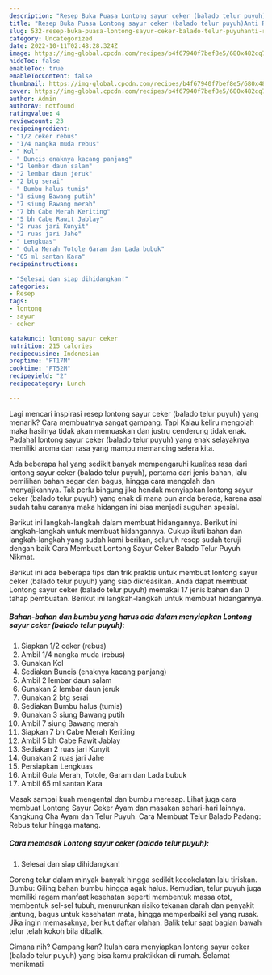 ```yaml
---
description: "Resep Buka Puasa Lontong sayur ceker (balado telur puyuh)Anti Ribet"
title: "Resep Buka Puasa Lontong sayur ceker (balado telur puyuh)Anti Ribet"
slug: 532-resep-buka-puasa-lontong-sayur-ceker-balado-telur-puyuhanti-ribet
category: Uncategorized
date: 2022-10-11T02:48:28.324Z
image: https://img-global.cpcdn.com/recipes/b4f67940f7bef8e5/680x482cq70/lontong-sayur-ceker-balado-telur-puyuh-foto-resep-utama.jpg
hideToc: false
enableToc: true
enableTocContent: false
thumbnail: https://img-global.cpcdn.com/recipes/b4f67940f7bef8e5/680x482cq70/lontong-sayur-ceker-balado-telur-puyuh-foto-resep-utama.jpg
cover: https://img-global.cpcdn.com/recipes/b4f67940f7bef8e5/680x482cq70/lontong-sayur-ceker-balado-telur-puyuh-foto-resep-utama.jpg
author: Admin
authorAv: notfound
ratingvalue: 4
reviewcount: 23
recipeingredient:
- "1/2 ceker rebus"
- "1/4 nangka muda rebus"
- " Kol"
- " Buncis enaknya kacang panjang"
- "2 lembar daun salam"
- "2 lembar daun jeruk"
- "2 btg serai"
- " Bumbu halus tumis"
- "3 siung Bawang putih"
- "7 siung Bawang merah"
- "7 bh Cabe Merah Keriting"
- "5 bh Cabe Rawit Jablay"
- "2 ruas jari Kunyit"
- "2 ruas jari Jahe"
- " Lengkuas"
- " Gula Merah Totole Garam dan Lada bubuk"
- "65 ml santan Kara"
recipeinstructions:

- "Selesai dan siap dihidangkan!"
categories:
- Resep
tags:
- lontong
- sayur
- ceker

katakunci: lontong sayur ceker 
nutrition: 215 calories
recipecuisine: Indonesian
preptime: "PT17M"
cooktime: "PT52M"
recipeyield: "2"
recipecategory: Lunch

---
```



Lagi mencari inspirasi resep lontong sayur ceker (balado telur puyuh) yang menarik? Cara membuatnya sangat gampang. Tapi Kalau keliru mengolah maka hasilnya tidak akan memuaskan dan justru cenderung tidak enak. Padahal lontong sayur ceker (balado telur puyuh) yang enak selayaknya memiliki aroma dan rasa yang mampu memancing selera kita.


Ada beberapa hal yang sedikit banyak mempengaruhi kualitas rasa dari lontong sayur ceker (balado telur puyuh), pertama dari jenis bahan, lalu pemilihan bahan segar dan bagus, hingga cara mengolah dan menyajikannya. Tak perlu bingung jika hendak menyiapkan lontong sayur ceker (balado telur puyuh) yang enak di mana pun anda berada, karena asal sudah tahu caranya maka hidangan ini bisa menjadi suguhan spesial.

Berikut ini langkah-langkah dalam membuat hidangannya. Berikut ini langkah-langkah untuk membuat hidangannya. Cukup ikuti bahan dan langkah-langkah yang sudah kami berikan, seluruh resep sudah teruji dengan baik Cara Membuat Lontong Sayur Ceker Balado Telur Puyuh Nikmat.


Berikut ini ada beberapa tips dan trik praktis untuk membuat lontong sayur ceker (balado telur puyuh) yang siap dikreasikan. Anda dapat membuat Lontong sayur ceker (balado telur puyuh) memakai 17 jenis bahan dan 0 tahap pembuatan. Berikut ini langkah-langkah untuk membuat hidangannya.

<!--inarticleads1-->

##### Bahan-bahan dan bumbu yang harus ada dalam menyiapkan Lontong sayur ceker (balado telur puyuh):

1. Siapkan 1/2 ceker (rebus)
1. Ambil 1/4 nangka muda (rebus)
1. Gunakan  Kol
1. Sediakan  Buncis (enaknya kacang panjang)
1. Ambil 2 lembar daun salam
1. Gunakan 2 lembar daun jeruk
1. Gunakan 2 btg serai
1. Sediakan  Bumbu halus (tumis)
1. Gunakan 3 siung Bawang putih
1. Ambil 7 siung Bawang merah
1. Siapkan 7 bh Cabe Merah Keriting
1. Ambil 5 bh Cabe Rawit Jablay
1. Sediakan 2 ruas jari Kunyit
1. Gunakan 2 ruas jari Jahe
1. Persiapkan  Lengkuas
1. Ambil  Gula Merah, Totole, Garam dan Lada bubuk
1. Ambil 65 ml santan Kara


Masak sampai kuah mengental dan bumbu meresap. Lihat juga cara membuat Lontong Sayur Ceker Ayam dan masakan sehari-hari lainnya. Kangkung Cha Ayam dan Telur Puyuh. Cara Membuat Telur Balado Padang: Rebus telur hingga matang. 

<!--inarticleads2-->

##### Cara memasak Lontong sayur ceker (balado telur puyuh):


1. Selesai dan siap dihidangkan!

Goreng telur dalam minyak banyak hingga sedikit kecokelatan lalu tiriskan. Bumbu: Giling bahan bumbu hingga agak halus. Kemudian, telur puyuh juga memiliki ragam manfaat kesehatan seperti membentuk massa otot, membentuk sel-sel tubuh, menurunkan risiko tekanan darah dan penyakit jantung, bagus untuk kesehatan mata, hingga memperbaiki sel yang rusak. Jika ingin memasaknya, berikut daftar olahan. Balik telur saat bagian bawah telur telah kokoh bila dibalik. 

Gimana nih? Gampang kan? Itulah cara menyiapkan lontong sayur ceker (balado telur puyuh) yang bisa kamu praktikkan di rumah. Selamat menikmati
